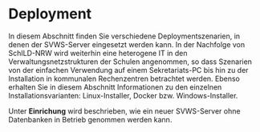 # Deployment

In diesem Abschnitt finden Sie verschiedene Deploymentszenarien, in denen der SVWS-Server 
eingesetzt werden kann. In der Nachfolge von SchILD-NRW wird weiterhin eine heterogene 
IT in den Verwaltungsnetzstrukturen der Schulen angenommen, so dass Szenarien von der einfachen 
Verwendung auf einem Sekretariats-PC bis hin zu der Installation in kommunalen Rechenzentren betrachtet werden. 
Ebenso erhalten Sie in diesem Abschnitt Informationen zu den einzelnen Installationsvarianten: Linux-Installer, Docker bzw. Windows-Installer.

Unter **Einrichung** wird beschrieben, wie ein neuer SVWS-Server ohne Datenbanken in Betrieb genommen werden kann.
